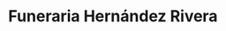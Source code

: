 ---
title: "Funeraria Hernández Rivera"
url: /aguadilla/funeraria-hernandez-rivera/
shop: Bestattungen
---